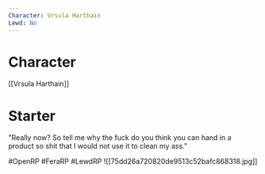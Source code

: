 ```yaml
---
Character: Vrsula Harthain
Lewd: No
---
```

# Character
[[Vrsula Harthain]]

# Starter
"Really now? So tell me why the fuck do you think you can hand in a product so shit that I would not use it to clean my ass."  

#OpenRP #FeraRP #LewdRP 
![[75dd26a720820de9513c52bafc868318.jpg]]